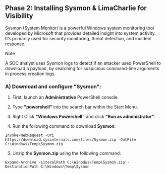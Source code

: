 ## Phase 2: Installing Sysmon & LimaCharlie for Visibility

Sysmon (System Monitor) is a powerful Windows system monitoring tool developed by Microsoft that provides detailed insight into system activity. It’s primarily used for security monitoring, threat detection, and incident response.

> [!NOTE]
> A SOC analyst uses Sysmon logs to detect if an attacker used PowerShell to download a payload, by searching for suspicious command-line arguments in process creation logs.

### A) Download and configure **"Sysmon"**:

1. First, launch an **Administrative** PowerShell console.

2. Type **"powershell"** into the search bar within the Start Menu.

3. Right Click **"Windows Powershell"** and click **"Run as administrator"**.

4. Run the following command to download **Sysmon**:

````
Invoke-WebRequest -Uri https://download.sysinternals.com/files/Sysmon.zip -OutFile C:\Windows\Temp\Sysmon.zip
````

5. Unzip the **Sysmon.zip** using the following command:

````
Expand-Archive -LiteralPath C:\Winodws\Temp\Sysmon.zip -DestinationPath C:\Windows\Temp\Sysmon
````




